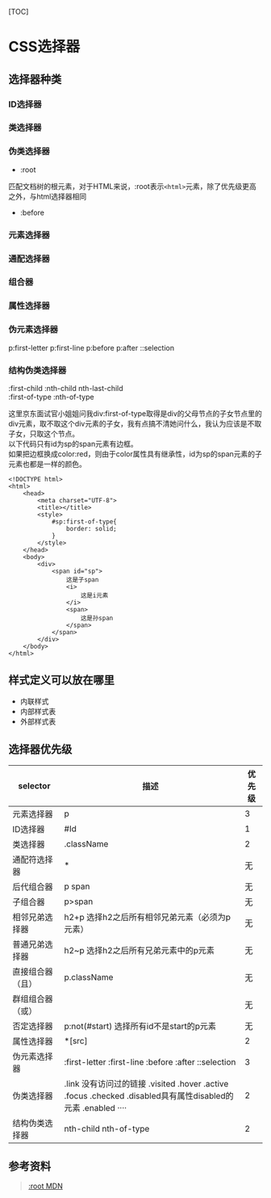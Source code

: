 [TOC]

# CSS选择器

## 选择器种类
### ID选择器
### 类选择器 

### 伪类选择器
- :root 

匹配文档树的根元素，对于HTML来说，:root表示`<html>`元素，除了优先级更高之外，与html选择器相同

- :before
### 元素选择器 
### 通配选择器

### 组合器
### 属性选择器
### 伪元素选择器
p:first-letter p:first-line p:before p:after ::selection

### 结构伪类选择器
:first-child :nth-child nth-last-child <br>
:first-of-type :nth-of-type

这里京东面试官小姐姐问我div:first-of-type取得是div的父母节点的子女节点里的div元素，取不取这个div元素的子女，我有点搞不清她问什么，我认为应该是不取子女，只取这个节点。<br>
以下代码只有id为sp的span元素有边框。<br>
如果把边框换成color:red，则由于color属性具有继承性，id为sp的span元素的子元素也都是一样的颜色。

```
<!DOCTYPE html>
<html>
	<head>
		<meta charset="UTF-8">
		<title></title>
		<style>
			#sp:first-of-type{
				border: solid;
			}
		</style>
	</head>
	<body>
		<div>
			<span id="sp">
				这是子span
				<i>
					这是i元素
				</i>
				<span>
					这是孙span
				</span>
			</span>
		</div>
	</body>
</html>

```

## 样式定义可以放在哪里
- 内联样式
- 内部样式表
- 外部样式表



## 选择器优先级

| selector         | 描述                                                         | 优先级 |
| ---------------- | ------------------------------------------------------------ | ------ |
| 元素选择器       | p                                                            | 3      |
| ID选择器         | #Id                                                          | 1      |
| 类选择器         | .className                                                   | 2      |
| 通配符选择器     | *                                                            | 无     |
| 后代组合器       | p span                                                       | 无     |
| 子组合器         | p>span                                                       | 无     |
| 相邻兄弟选择器   | h2+p  选择h2之后所有相邻兄弟元素（必须为p元素）              | 无     |
| 普通兄弟选择器   | h2~p  选择h2之后所有兄弟元素中的p元素                        | 无     |
| 直接组合器（且） | p.className                                                  | 无     |
| 群组组合器（或） |                                                              | 无     |
| 否定选择器       | p:not(#start)   选择所有id不是start的p元素                   | 无     |
| 属性选择器       | *[src]                                                       | 2      |
| 伪元素选择器     | :first-letter :first-line :before :after ::selection         | 3      |
| 伪类选择器       | .link 没有访问过的链接 .visited .hover .active .focus .checked .disabled具有属性disabled的元素 .enabled ···· | 2      |
| 结构伪类选择器   | nth-child nth-of-type                                        | 2      |

## 参考资料
>  [:root MDN](https://developer.mozilla.org/zh-CN/docs/Web/CSS/:root)